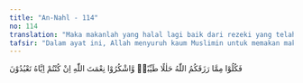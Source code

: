 ```yaml
---
title: "An-Nahl - 114"
no: 114
translation: "Maka makanlah yang halal lagi baik dari rezeki yang telah diberikan Allah kepadamu; dan syukurilah nikmat Allah, jika kamu hanya menyembah kepada-Nya."
tafsir: "Dalam ayat ini, Allah menyuruh kaum Muslimin untuk memakan makanan yang halal dan baik dari rezeki yang diberikan Allah swt kepada mereka, baik makanan itu berasal dari binatang maupun tanaman. Makanan yang halal ialah makanan dan minuman yang dibenarkan oleh agama untuk dimakan dan diminum. Makanan yang baik ialah makanan dan minuman yang dibenarkan untuk dimakan atau diminum oleh kesehatan, termasuk di dalamnya makanan yang bergizi, enak, dan sehat. Makanan yang halal lagi baik inilah yang diperintahkan oleh Allah untuk dimakan dan diminum. Makanan yang dibenarkan oleh ilmu kesehatan sangat banyak, dan pada dasarnya boleh dimakan dan diminum.\n\nFirman Allah swt:\n\nWahai orang-orang yang beriman! Makanlah dari rezeki yang baik yang Kami berikan kepada kamu (al-Baqarah/2: 172)\n\nFirman Allah swt:\n\nMereka bertanya kepadamu (Muhammad), \"Apakah yang dihalalkan bagi mereka?\" Katakanlah,\"Yang dihalalkan bagimu (adalah makanan) yang baik-baik dan (buruan yang ditangkap) oleh binatang pemburu yang telah kamu latih untuk berburu, yang kamu latih menurut apa yang telah diajarkan Allah kepadamu. (al-Ma'idah/5: 4)\n\nMakanan dan minuman yang baik-baik tidak haram dimakan, kecuali bilamana Allah swt atau rasul-Nya mengharamkannya.\n\nFirman Allah swt:\n\nWahai orang-orang yang beriman! Janganlah kamu mengharamkan apa yang baik yang telah dihalalkan Allah kepadamu, dan janganlah kamu melampaui batas. Sesungguhnya Allah tidak menyukai orang-orang yang melampaui batas. (al-Ma'idah/5: 87)\n\nMakanan yang tersebar di muka bumi dari jenis hewan dan tanaman merupakan nikmat Allah swt yang besar. Manusia seharusnya mensyukuri-nya dengan jalan mengucapkan \"Alhamdulillah\" dan memanfaatkannya sesuai petunjuk Allah dan rasul-Nya, seperti memakan atau memperjual-belikannya. Nabi saw bersabda:\n\nSesungguhnya Allah benar-benar senang terhadap hamba yang mengucap-kan \"Alhamdulillah\". (Riwayat ath-thabrani dari al-Aswad bin Sari')\n\nTermasuk dalam arti bersyukur ialah memelihara dan mengembangkan sumber-sumber bahan makanan agar jangan sampai punah dari permukaan bumi dan untuk memenuhi kebutuhan gizi makanan umat manusia. Dalam memelihara dan mengembangkan hewan atau tanaman itu, kaum Muslimin hendaknya tunduk kepada hukum-hukum Allah yang berlaku, umpamanya tentang ketentuan zakat dan fungsi sosialnya.\n\nMensyukuri nikmat Allah berarti mengucapkan kalimat syukur ketika memanfaatkan, memelihara, dan mengembangkannya berdasarkan petunjuk-petunjuk Allah, karena Dialah yang memberi anugerah dan kenikmatan itu. Tiap orang mukmin hendaklah menaati ketentuan-ketentuan dan perintah Allah, serta menjauhi larangan-Nya jika benar-benar beriman kepada-Nya."
---
```


فَكُلُوْا مِمَّا رَزَقَكُمُ اللّٰهُ حَلٰلًا طَيِّبًاۖ وَّاشْكُرُوْا نِعْمَتَ اللّٰهِ اِنْ كُنْتُمْ اِيَّاهُ تَعْبُدُوْنَ 
